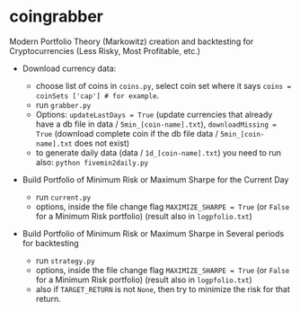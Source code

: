 # coingrabber

Modern Portfolio Theory (Markowitz) creation and backtesting for Cryptocurrencies (Less Risky, Most Profitable, etc.)

* Download currency data:
  * choose list of coins in `coins.py`, select coin set where it says
        `coins = coinSets ['cap'] # for example`.
  * run `grabber.py`
  * Options: `updateLastDays = True` (update currencies that already have a db file in data / `5min_[coin-name].txt`),
              `downloadMissing = True` (download complete coin if the db file data / `5min_[coin-name].txt` does not exist)
  * to generate daily data (data / `1d_[coin-name].txt`) you need to run also:
        `python fivemin2daily.py`

* Build Portfolio of Minimum Risk or Maximum Sharpe for the Current Day
  * run `current.py`
  * options, inside the file change flag `MAXIMIZE_SHARPE = True` (or `False` for a Minimum Risk portfolio)
                (result also in `logpfolio.txt`)

* Build Portfolio of Minimum Risk or Maximum Sharpe in Several periods for backtesting
  * run `strategy.py`
  * options, inside the file change flag `MAXIMIZE_SHARPE = True` (or `False` for a Minimum Risk portfolio)
                (result also in `logpfolio.txt`)
  * also if `TARGET_RETURN` is not `None`, then try to minimize the risk for that return.

